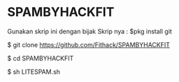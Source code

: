 # SPAMBYHACKFIT
Gunakan skrip ini dengan bijak
Skrip nya :
$pkg install git 

$ git clone https://github.com/Fithack/SPAMBYHACKFIT

$ cd SPAMBYHACKFIT

$ sh LITESPAM.sh

